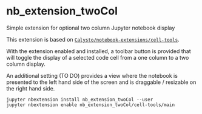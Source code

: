 # nb_extension_twoCol

Simple extension for optional two column Jupyter notebook display

This extension is based on [`Calysto/notebook-extensions/cell-tools`](https://github.com/Calysto/notebook-extensions).

With the extension enabled and installed, a toolbar button is provided that will toggle the display of a selected code cell from a one column to a two column display.

An additional setting (TO DO) provides a view where the notebook is presented to the left hand side of the screen and is draggable / resizable on the right hand side.

```
jupyter nbextension install nb_extension_twoCol --user
jupyter nbextension enable nb_extension_twoCol/cell-tools/main
```
